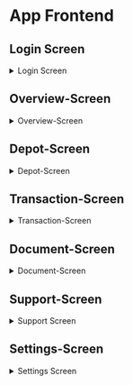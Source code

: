 # App Frontend


## Login Screen

<details>
<summary> Login Screen </summary>

<div style="display: flex; justify-content: center; align-items: center;">

    <figure style="margin: 0 20px; text-align: center;">
        <img src="images/app/login-screen/login-screen.png" width="60%">
        <figcaption>Screenshot of login screen</figcaption>
    </figure>

    <figure style="margin: 0 20px; text-align: center;">
        <img src="images/app/login-screen/login-screen-wrong-credentials.png" width="60%">
        <figcaption>Screenshot of failed login</figcaption>
    </figure>

</div>

The <strong>Login Screen </strong> in the <strong> AurumBanking-App </strong> provides users with a simple interface to enter their email and password for authentication.

<h3> Screen Elements </h3>

<ul>
    <li><strong>Penguin Mascot</strong>: A friendly penguin mascot is displayed prominently at the top of the screen, providing a welcoming visual.</li>
    <li><strong>Email Field</strong>: A text input field where the user can enter their email address.</li>
    <li><strong>Password Field</strong>: A password input field where the user can enter their account password. The password is masked for security.</li>
    <li><strong>Login Button</strong>: A button labeled "Login" that submits the email and password for authentication.</li>
</ul>


<h3> Behavior </h3>

<ul>
    <li><strong>Successful Login</strong>: If the user enters the correct email and password, they are authenticated and redirected to the app's main screen.</li>
    <li><strong>Failed Login</strong>: If the user enters incorrect login credentials, a small error message is displayed at the bottom of the screen, informing the user that their credentials are incorrect. The message helps guide the user to try again with the correct information.</li>
</ul>


<h3> Error Handling </h3>

<ul>
    <li><strong>Incorrect Credentials</strong>: When the login attempt fails due to incorrect email or password, a small, clear error message is shown to the user below the login fields, helping them understand the issue and try again.</li>
</ul>

</details>


## Overview-Screen

<details>
<summary> Overview-Screen </summary>

<h3> Overview-Screen </h3>

<p> In the following GIF, you can see the functional elements of the Overview Screen. It consists of the app scaffold with some shortcut icons below, which allow the user to quickly access certain pages. </p>

<div style="display: flex; justify-content: space-around; align-items: center; text-align: center;">

<figure>
    <img src="images/app/overview-screen/Overview-Darkmode.gif" width="80%">
    <figcaption>Overview-Screen in Dark-Mode</figcaption>
</figure>

<figure>
    <img src="https://drive.google.com/uc?export=view&id=1xM_ptE4kPqgtDr1v0-ssB6kWvqkzev4J" width="80%">
    <figcaption>Using the shortcut</figcaption>
</figure>


</div>

<p> Below that is the Depot segment, which displays the current depot value. This value is fetched and updated every 3 seconds. </p>

<p> Next are the recent transactions that the user has either received or executed. The three most recent transactions are shown. </p>

<p> Finally, there is the Chart Segment, which accumulates all transactions for a given day and displays them as a bar chart. 
It shows the current day, 2 days in the past, and 2 days in the future, as there may already be transactions scheduled for those days. 
Transactions for the current day are always displayed in the center. </p>

<p> When you tap approximately in the middle of the chart, a red marker appears to indicate that it is the current day. </p>

<p> In the following, you can see the Overview Screen in White Mode. </p>

<div style="display: flex; justify-content: space-around; align-items: center; text-align: center;">

<figure>
    <img src="images/app/overview-screen/Overview-Whitemode-1.png" width="80%">
    <figcaption>Overview-Screen in White-Mode</figcaption>
</figure>

<figure>
    <img src="images/app/overview-screen/Overview-Whitemode-2.png" width="80%">
    <figcaption>Overview-Screen in White-Mode</figcaption>
</figure>
</div>

<h3> Backend-Connection </h3>

<p>The <strong>Overview-Screen</strong> use the code in 
<code>OverviewViewModel</code> to connect to the backend services. 
Here's a summary of what the methods do and how they interact with the backend:
</p>

    <h4>Methods</h4>
    <ul>
        <li>
            <strong>getCurrentDepotValue</strong>: 
            <p>Retrieves the current depot value for a given customer ID by making an API call through <code>DepotService</code>. The response is handled asynchronously. If successful, it returns the depot value to the UI; otherwise, it logs an error. This function is used by the Depot-Display section.</p>
        </li>
        <li>
            <strong>getThreeLatestTransaction</strong>:
            <p>Fetches the three most recent transactions for a specified depot ID using <code>TransactionService</code>. The method asynchronously processes the response, returning the transactions to the UI or logging an error if the request fails. This is used by the section <strong>Letzte Transaktionen</strong> in the Overview-Screen.</p>
        </li>
        <li>
            <strong>getAllTransactionByDepotId</strong>:
            <p>Retrieves all transactions for a given depot ID. It then filters these transactions to include only those within the last three days and the next three days. After filtering, it calculates daily totals from these transactions and sends the data back to the UI. This method utilizes <code>getThreeLastDaysAndFutureDays</code> to filter the transactions and <code>calculateDailyTotals</code> to compute the totals used in diagrams.</p>
        </li>
        <li>
            <strong>calculateDailyTotals</strong>:
            <p>Takes a list of transactions and groups them by date. For each date, it calculates the net total by adding or subtracting amounts based on the transaction type (income or outcome). It is used for generating the data needed for diagrams.</p>
        </li>
        <li>
            <strong>getThreeLastDaysAndFutureDays</strong>:
            <p>Filters transactions to include only those that occurred within the last three days and the next three days from the current date. This filtered list is then used in <code>getAllTransactionByDepotId</code>.</p>
        </li>
    </ul>

</details>

## Depot-Screen
<details>

<summary> Depot-Screen </summary>

<h3> Depot-Screen Overview </h3>

<div style="display: flex; justify-content: space-around; align-items: center; text-align: center;">
<figure>
    <img src="./images/app/depot-screen/search-1.png" width="90%">
    <figcaption> Depot Screen Darkmode</figcaption>
</figure>

<figure>
    <img src="./images/app/depot-screen/Depot-Screen-Whitemode.png" width="90%">
    <figcaption>Depot Screen Whitemode</figcaption>
</figure>
</div>

<p>
  The Depot Screen is designed to give a basic overview over all relevant depot activities (transactions) and key figures. It
  also allows a search function across all transactions and can switch between displaying transactions from the past and
  planned transactions in the future
</p>

<h3>Key Elements:</h3>

<ul>
    <li>Depot Overview Box: Depot Value highlighted on top of the screen</li>
    <li>Search Box: Element to filter transactions</li>
    <li>Time Choice Button: Element to switch transactions from past and for future</li>
    <li>Transaction List: All Transactions that match the chosen attributes</li>
</ul>

<h3>Depot Overview Box:</h3>

<div style="text-align: center;">
<figure>
    <img src="./images/app/depot-screen/depot-screen-value.png" width="40%">
    <figcaption>Screenshot of Depot Screen with depot overview Box</figcaption>
</figure>
</div>

<p>
  The Depot Overview Box is the same element as the once used at the **Overview Screen**. It is used to display the current
  Deposit Value and the uses currency area.
</p>

<h3>Search Box</h3>

<div style="text-align: center;">
<figure>
    <img src="./images/app/depot-screen/depot-screen-overview-suche.png" width="40%">
    <figcaption>Screenshot of Search Box Element at Depot Screen</figcaption>
</figure>
</div>

<p>
  The Search Box Element allows a selection of the displayed transactions for a given text value. It will than filter the
  transaction list for transactions, that contain the given text in the recipient-attribute.
</p>


<p>
    The user can enter strings in the search field and search either by clicking the <strong>Search</strong> button or by using the <strong>Vergangene</strong> or <strong>Zukünftig</strong> toggle switch.
</p>

<p>You can filter by the following elements:</p>
<ul>
  <li><strong>Recipient</strong></li>
  <li><strong>IBAN</strong></li>
  <li><strong>Purpose of Use</strong></li>
  <li><strong>Date and Time of First Execution</strong></li>
  <li><strong>Money Value</strong></li>
</ul>

<div style="display: flex; justify-content: space-around; align-items: center; text-align: center;">

<figure style="margin: 10px;">
    <img src="images/app/depot-screen/search-1.png" width="80%">
    <figcaption> Filtering via switch <strong>Vergangen</strong> </figcaption>
</figure>

<figure style="margin: 10px;">
    <img src="images/app/depot-screen/search-2.png" width="80%">
    <figcaption> Filtering via switch <strong>Zukünftig</strong> </figcaption>
</figure>

</div>

<div style="display: flex; justify-content: space-around; align-items: center; text-align: center;">

<figure style="margin: 10px;">
    <img src="images/app/depot-screen/search-5.png" width="80%">
    <figcaption> Filtering via switch Search-String and <strong>Vergangen</strong></figcaption>
</figure>

<figure style="margin: 10px;">
    <img src="images/app/depot-screen/search-3.png" width="80%">
    <figcaption> Filtering via switch Search-String and <strong>Zukünftig</strong> </figcaption>
</figure>

</div>

<figure style="margin: 10px;">
    <img src="images/app/depot-screen/search-4.png" width="40%">
    <figcaption> Filtering via switch Search-String and <strong>Zukünftig</strong> with no matching result </figcaption>
</figure>



<h3>Time Choice Button:</h3>

<div style="text-align: center;">
<figure>
    <img src="./images/app/depot-screen/depot-screen-overview-suche.png" width="40%">
    <figcaption>Screenshot of Time Choice Button</figcaption>
</figure>
</div>

<p>
  With the Time Choice Button Element, the user can switch between displaying transactions from the past or future.
  By default, the button is set to "Vergangen" and will display past transactions. The text in the Search Box acts in addition
  to this. So the transaction list will only display transactions in the chosen time frame with the given search text.
</p>

<h3>Transaction List:</h3>

<div style="text-align: center;">
<figure>
    <img src="./images/app/depot-screen/depot-screen-overview-three-dots.png" width="40%">
    <figcaption>Screenshot of Transaction List</figcaption>
</figure>
</div>

<p>
  The Transaction List displays all transactions, that fit in the given parameters out of Search Box and Time Choice Button.
  It is managed via a LazyColumn and sorted descending via the initial transaction date (dateTimeOfFirstExecutionLocalDate).
</p>

<p>
  The list elements are also TransactionCard-elements such as used on the <strong>Overview Screen</strong>. Cash income will be
  displayed green, cash outflows red. By clicking at the 3-point-button at the element, the user switches to the
  TransactionDetailScreen as subview of the DepotScreen.
</p>

<h3>Transaction Detail Screen:</h3>

<div style="display: flex; justify-content: space-around; align-items: center; text-align: center;">
<figure>
    <img src="images/app/depot-screen/Transaction-Details-Screen.png" width="80%">
    <figcaption> Transaction-Detail-Screen</figcaption>
</figure>

<figure>
    <img src="./images/app/depot-screen/Transaction-Details-Screen-Whitemode.png" width="80%">
    <figcaption> Transaction-Detail-Screen Whitemode </figcaption>
</figure>

</div>

<p>
  The Transaction-Detail-Screen gives the user a more detailed view of a specific transaction. It also displayed the detailed
  Bank connection (IBAN and BIC) and the detailed date and time of the transaction.
</p>

<h3>Backend-Connection</h3>

<p>The <code>DepotViewModel</code> for a Depot-Screen is uses to load data from a server. It has two main functions:</p>

<ul>
    <li>
        <p><strong><code>getTransactionById(callback: (TransactionResponse?) -> Unit)</code></strong>:</p>
        <ul>
            <li>Fetches a specific transaction based on the <code>transactionId</code> stored in the <code>SessionManager</code>.</li>
            <li>Performs the network call on a background thread.</li>
            <li>If successful, the result is returned via a callback; otherwise, an error is logged.</li>
        </ul>
    </li>
    <li>
        <p><strong><code>getAllTransactionByDepotId(depotId: Long, callback: (List&lt;TransactionResponse&gt;) -> Unit)</code></strong>:</p>
        <ul>
            <li>Retrieves all transactions for a specific depot based on the given <code>depotId</code>.</li>
            <li>The network call is also made asynchronously.</li>
            <li>Results are returned via the callback, or an empty list is returned in case of errors.</li>
        </ul>
    </li>
</ul>

<p>Both methods use <code>Retrofit</code> for network calls and <code>viewModelScope</code> to ensure execution on the correct thread. Errors are logged using <code>Log.e</code>.</p>

</details>

## Transaction-Screen

<details>
<summary>Transaction-Screen</summary>

<h3>Overview</h3>

<p> The <strong>Transaction Overview</strong> screen in the <strong>AurumBanking</strong> app allows users to choose between different types of transactions. The interface is designed for ease of use, allowing users to perform standard, international, or permanent transactions. </p>

<div style="text-align: center;">

    <figure>
        <img src="images/app/transaction-screen/transaction-option-view.png" width="40%">
        <figcaption>Screenshot of the main transaction view</figcaption>
    </figure>

</div>

<h4>Transaction Options</h4>

<ul>
    <li><strong>Standard Transfer</strong>:  
        This option allows users to perform a regular domestic bank transfer.
    </li>
    <li><strong>International Transfer</strong>:  
        Users can choose this option to send money to an account in a different country.
    </li>
    <li><strong>Permanent Order</strong>:  
        This option lets users set up a permanent order, which will regularly send a specified amount of money to a designated account.
    </li>
</ul>

<div style="display: flex; justify-content: space-around; align-items: center; text-align: center;">

    <figure style="margin: 10px;">
        <img src="images/app/transaction-screen/transaction-standart-transaction-screen.png" width="100%">
        <figcaption>Screenshot of the standard transaction screen</figcaption>
    </figure>

    <figure style="margin: 10px;">
        <img src="images/app/transaction-screen/transaction-international-transaction-screen.png" width="100%">
        <figcaption>Screenshot of the international transaction screen</figcaption>
    </figure>

    <figure style="margin: 10px;">
        <img src="images/app/transaction-screen/transaction-permanent-transaction.png" width="100%">
        <figcaption>Screenshot of the permanent transaction screen</figcaption>
    </figure>

</div>

<h3>Standard Transfer</h3>

<p> The <code>StandardTransferScreen</code> is specifically designed for domestic transfers. It offers a straightforward form where users can enter the necessary details to complete their transaction. </p>

<h4>Key Features</h4>

<ul>
    <li><strong>Recipient</strong>: Users must enter the name of the person or entity they are transferring money to.</li>
    <li><strong>IBAN</strong>: The International Bank Account Number (IBAN) of the recipient is required for the transaction.</li>
    <li><strong>BIC</strong>: The Bank Identifier Code (BIC) is another crucial piece of information for ensuring the transfer reaches the correct destination.</li>
    <li><strong>Amount</strong>: Users specify the amount they wish to transfer.</li>
    <li><strong>Purpose</strong>: An optional field where users can describe the reason for the transfer.</li>
    <li><strong>Execution Date</strong>: Users can select the date on which they want the transaction to be executed. This is particularly useful for scheduling future payments.</li>
</ul>

<h4>Validation and Error Handling</h4>

<ul>
    <li> The screen includes robust validation to ensure that all required fields are correctly filled out before the user can proceed.</li>
    <li> If a field is incorrectly filled or left blank, the user receives immediate feedback via highlighted fields and an error message.</li>
    <li> This validation process is crucial for preventing errors that could delay or fail the transaction.</li>
</ul>

<h4>Form Submission</h4>

<ul>
    <li> Once all required fields are validated, the user can submit the form to initiate the transfer.</li>
    <li> If the submission is successful, the user is redirected to a confirmation screen, affirming that their transaction is being processed.</li>
    <li> In case of a failure, a clear error message is displayed, allowing the user to understand what went wrong and take corrective action.</li>
</ul>

<h4>Edit and Review Mode</h4>

<ul>
    <li> Allows users to review and edit input details before final submission.</li>
</ul>


<h3>International Transfer</h3>

<p> The <code>International Transfer</code> screen is tailored for cross-border transactions, requiring additional input: </p>

<h4>Key Features</h4>

<ul>
    <li><strong>Country</strong>: Users must select the country to which they are transferring money.</li>
    <li><strong>Recipient</strong>: Users enter the name of the person or entity they are transferring money to.</li>
    <li><strong>IBAN</strong>: The International Bank Account Number (IBAN) of the recipient, which is crucial for the transaction.</li>
    <li><strong>BIC</strong>: The Bank Identifier Code (BIC) necessary to route the transfer to the correct bank.</li>
    <li><strong>Amount</strong>: Users specify the amount they wish to transfer.</li>
    <li><strong>Purpose</strong>: An optional field where users can describe the reason for the transfer.</li>
    <li><strong>Execution Date</strong>: The date on which the transaction is to be executed. This field is required and allows for future scheduling.</li>
</ul>

<h4>State Management</h4>

<ul>
    <li><strong>Editable State</strong>: The screen includes a toggle for editing mode, allowing users to either review or modify the details before confirming the transaction.</li>
    <li><strong>Error Handling</strong>: The <code>validateInput</code> function checks all fields for correctness, highlighting any issues directly in the UI by changing the border color of the problematic input fields.</li>
    <li><strong>Snackbar Notifications</strong>: If a user tries to submit the form with errors or if the transaction fails, a Snackbar message appears to inform the user.</li>
</ul>

<h4>Transaction Logic</h4>

<ul>
    <li><strong>Form Validation</strong>: Before submitting, the form is validated to ensure that all required fields are filled out. This is managed by checking the state of each input field and applying necessary validation rules.</li>
    <li><strong>ViewModel Interaction</strong>: The <code>TransferViewModel</code> handles the logic of creating and submitting a new transaction request. If the request is successful, the user is navigated to a success screen; otherwise, an error message is displayed via Snackbar.</li>
    <li><strong>Navigation</strong>: Upon successful validation and submission, the screen navigates the user to the <code>SuccessfulTransaction</code> route.</li>
</ul>


<h3>Permanent Order Transfer</h3>

<h4>Function Definition</h4>

<p> The <code>Permanent Order</code> screen allows users to set up recurring transactions. </p>

<h4>Key Features</h4>

<ul>
    <li><strong>Country</strong>: Stores the selected country for the transfer. Defaults to "Deutschland".</li>
    <li><strong>Recipient</strong>: Stores the name of the recipient of the transfer.</li>
    <li><strong>IBAN</strong>: Stores the IBAN (International Bank Account Number) of the recipient.</li>
    <li><strong>BIC</strong>: Stores the BIC (Bank Identifier Code) of the recipient's bank.</li>
    <li><strong>Amount</strong>: Stores the amount of money to be transferred.</li>
    <li><strong>Purpose</strong>: Stores the purpose or reference of the transfer.</li>
    <li><strong>First Execution Date</strong>: Stores the date for the first execution of the transfer.</li>
    <li><strong>Last Execution Date</strong>: Stores the date for the last execution of the transfer.</li>
    <li><strong>Transaction Classification</strong>: Stores the classification of the transaction, defaulted to "Dauerauftrag" (standing order).</li>
</ul>

<h4>State Management and Validation</h4>

<ul>
    <li><strong>isEditable</strong>: Controls whether the input fields are editable.</li>
    <li><strong>showSnackbar</strong>: Controls the visibility of the Snackbar for displaying messages.</li>
    <li><strong>snackbarMessage</strong>: Stores the message to be displayed in the Snackbar.</li>
    <li><strong>errorFields</strong>: Keeps track of the fields that have validation errors.</li>
</ul>

<h4>User Interface Elements</h4>

<ul>
    <li><strong>TransferInteractionScreenBar</strong>: A custom app bar that provides options to toggle edit mode and confirm the transaction.</li>
    <li><strong>OutlinedTextField</strong>: Used for input fields like recipient, country, IBAN, BIC, amount, and purpose.</li>
    <li><strong>DateChoiceButton</strong>: Custom button to select the first and last execution dates.</li>
    <li><strong>CreateBackOrEditButton</strong>: A button that either allows users to go back or toggle the edit mode.</li>
    <li><strong>CreateConfirmSendButton</strong>: A button that confirms the transaction and sends the data to the ViewModel for processing.</li>
</ul>


<h3>Handling Incomplete or Invalid Form Inputs</h3>

<p> In the transfer interaction screen, proper validation of user inputs is crucial to ensure that all required fields are completed and valid before proceeding. When a user attempts to submit the form with incomplete or invalid information, the system performs a series of checks. </p>

<h4>Process Overview</h4>

<ul>
    <li>Validation Check: The system checks all required fields to verify their completeness. This includes fields such as country, recipient, IBAN, BIC, amount, purpose, and execution dates.</li>
    <li>Error Notification: If any fields are empty or invalid, the user is notified through a snackbar message. This message typically prompts the user to correct the missing or incorrect information.</li>
    <li>UI Feedback: The interface provides visual feedback to guide the user in correcting the errors. This often involves highlighting the problematic fields or displaying specific error messages.</li>
</ul>


<h3>Screens in White Mode</h3>

<p> The app offers the option to switch to White Mode, providing a bright and clear user interface. </p>

<div style="display: flex; justify-content: space-around; align-items: center; text-align: center;">

    <figure style="margin: 10px;">
        <img src="images/app/transaction-screen/transaction-standard-transaction-screen-whitemode.png" width="100%">
        <figcaption>Screenshot of the standard transaction screen in Whitemode</figcaption>
    </figure>

    <figure style="margin: 10px;">
        <img src="images/app/transaction-screen/transaction-international-transaction-screen-check-entries-whitemode.png" width="100%">
        <figcaption>Screenshot of the international transaction screen in Whitemode</figcaption>
    </figure>

    <figure style="margin: 10px;">
        <img src="images/app/transaction-screen/transaction-permanent-transaction-screen-with-calendar-whitemode.png" width="100%">
        <figcaption>Screenshot of the permanent transaction screen in Whitemode</figcaption>
    </figure>

</div>

</details>


## Document-Screen

<details>
<summary> Document-Screen </summary>


<h3> Document-Overview-Screen </h3>

<p>
When you click on <strong>Dokumente</strong> in the navigation bar of the app, you are taken to the overview page of the Documents screen. 
Here, you can choose between <strong>Posteingang</strong>, <strong>Dokumente abfotografieren</strong> , <strong>Dokumente Scann</strong> und <strong>Kontoauszug.</strong> 
</p>


<figure>
    <img src="images/app/documentation-screen/documents-screen-main-screen.png" width="40%">
    <figcaption>Document-Overview-Screen</figcaption>
</figure>


<h3> Document-Inbox-Screen </h3>

<p>
When you then press <strong>Inbox</strong>,
you are taken to the Inbox screen, where incoming messages are displayed. 
The data shown are local data generated during the runtime of the app. 
This simply returns a list of inbox data to the screen.
If you click on the Inbox-Icon the app will navigate you to the <strong>Inbox-Detail-Screen</strong> 
</p>

<div style="display: flex; justify-content: space-around; align-items: center; text-align: center;">

<figure>
    <img src="images/app/documentation-screen/inbox.png" width="80%">
    <figcaption>Inbox-Screen</figcaption>
</figure>

<figure>
    <img src="images/app/documentation-screen/inbox-1.png" width="80%">
    <figcaption>Inbox-Detail-Screen</figcaption>
</figure>

</div>

<p>
When you then press <strong>Inbox</strong>,
you are taken to the Inbox screen, where incoming messages are displayed. 
The data shown are local data generated during the runtime of the app. 
This simply returns a list of inbox data to the screen.
When you click on the Inbox-Icon the app will navigate you to the <strong>Inbox-Detail-Screen</strong> 
</p>

<h3> Document-Photograph-Screen </h3>

<p>
When you want to navigate to the <strong>Dokumente abfotografieren</strong> section. This will open a new pop-up which ask you the permission to use the camera. 
</p>

<p>
After you give the app the permission to use the camera, the app will show a windows where you can use the camera to capture an image. 
The image will be stored in on the device media in the directory <strong>AurumBanking.</strong> 
</p>

<div style="display: flex; justify-content: space-around; align-items: center; text-align: center;">
<figure>
    <img src="images/app/documentation-screen/dokumente-abfotografieren-1.png" width="80%">
    <figcaption>Camera Permission-Request</figcaption>
</figure>

<figure>
    <img src="images/app/documentation-screen/dokumente-abfotografieren-2.png" width="80%">
    <figcaption>Camera View</figcaption>
</figure>

<figure>
    <img src="images/app/documentation-screen/dokumente-abfotografieren-3.png" width="80%">
    <figcaption>Device Storage <strong>AurumBanking</strong> </figcaption>
</figure>

</div>

<p>
If you denied the permission for the camera the following screen will appear. And you can't use the camera until you give the app the permission to use the camera. 
</p>

<figure>
    <img src="images/app/documentation-screen/dokumente-abfotografieren-4.png" width="40%">
    <figcaption> Camera Permission Denied </figcaption>
</figure>

<h3> Document-Scan-Screen </h3>

<p>
If you click on the <strong>Dokumente scannen</strong> section. This will open a scan utilities. 
The tool will automatically scan documents for you. 
After you scan the object it will save the file on the local device storage in the folder <strong>AurumBanking</strong> as PDF-File.
Besides that you have many option to edit your taken file.
</p>

<p>
This scan utilities is provided by google for android apps. For more information you can read the following <a href="https://developers.google.com/ml-kit/vision/doc-scanner?hl=de">ML Kit official documentation</a>.
</p>

<div style="display: flex; justify-content: space-around; align-items: center; text-align: center;">
<figure>
    <img src="images/app/documentation-screen/dokumente-scannen-1.png" width="80%">
    <figcaption> Scanning - Process </figcaption>
</figure>

<figure>
    <img src="images/app/documentation-screen/dokumente-scannen-2.png" width="80%">
    <figcaption> Scan-Result </figcaption>
</figure>

<figure>
    <img src="images/app/documentation-screen/dokumente-scannen-3.png" width="80%">
    <figcaption> File save on local storage </figcaption>
</figure>
</div>


<h3> Document-Export-Screen </h3>

<p> The last functionality of the Document-View of the App is the document export. </p>

<p> The <strong>Document-Export-Screen</strong> consist of 3 Textfield, option-field and one export-button.</p>

<figure>
    <img src="images/app/documentation-screen/dokumente-kontoauszug-1.png" width="40%">
    <figcaption> Document-Export-Screen </figcaption>
</figure>

<p> 
The user must fill in all fields and confirm the option in order to perform an export. 
When they click on the <strong>Erste Transaktionsdatum</strong> or <strong>Letzte Transaktionsdatum</strong> fields, a DateTimePicker is triggered, allowing them to select the date and time.
</p>

<div style="display: flex; justify-content: space-around; align-items: center; text-align: center;">
<figure>
    <img src="images/app/documentation-screen/dokumente-kontoauszug-9.png" width="80%">
    <figcaption> DateTimePicker </figcaption>
</figure>


<figure>
    <img src="images/app/documentation-screen/dokumente-kontoauszug-10.png" width="80%">
    <figcaption> DateTimePicker </figcaption>
</figure>
</div>

<div style="display: flex; justify-content: space-around; align-items: center; text-align: center;">
<figure>
    <img src="images/app/documentation-screen/dokumente-kontoauszug-11.png" width="80%">
    <figcaption> Shorted DateTimePicker </figcaption>
</figure>

<figure>
    <img src="images/app/documentation-screen/dokumente-kontoauszug-12.png" width="80%">
    <figcaption> Shorted DateTimePicker </figcaption>
</figure>
</div>

<figure>
    <img src="images/app/documentation-screen/dokumente-kontoauszug-2.png" width="40%">
    <figcaption> Completed Export Form </figcaption>
</figure>

<p>
If not all fields are filled in, the user will receive an error notification, and the missing field will be highlighted in red.
</p>
<div style="display: flex; justify-content: space-around; align-items: center; text-align: center;">

<figure>
    <img src="images/app/documentation-screen/dokumente-kontoauszug-4.png" width="80%">
    <figcaption> Error Missing Check Option-Field </figcaption>
</figure>
<figure>
    <img src="images/app/documentation-screen/dokumente-kontoauszug-5.png" width="80%">
    <figcaption> Error Missing Required Field </figcaption>
</figure>

<figure>
    <img src="images/app/documentation-screen/dokumente-kontoauszug-6.png" width="80%">
    <figcaption> UI Error Missing Required Field </figcaption>
</figure>
</div>

<p>
If the export is successfully completed, the user will be informed, and the export will create a PDF file, which will be saved locally.
</p>

<div style="display: flex; justify-content: space-around; align-items: center; text-align: center;">
<figure>
    <img src="images/app/documentation-screen/dokumente-kontoauszug-3.png" width="80%">
    <figcaption> Successful Export </figcaption>
</figure>

<figure>
    <img src="images/app/documentation-screen/dokumente-kontoauszug-7.png" width="80%">
    <figcaption> Local Export Storage </figcaption>
</figure>

<figure>
    <img src="images/app/documentation-screen/dokumente-kontoauszug-8.png" width="80%">
    <figcaption> The PDF-Result of the Export </figcaption>
</figure>
</div>

</details>

## Support-Screen

<details>
<summary>Support Screen </summary>

<h3> Support Option View </h3>

<div style="text-align: center;">

    <figure>
        <img src="images/app/support-screen/support_main_view.png" width="40%">
        <figcaption>Screenshot of the main support view</figcaption>
    </figure>

</div>

<h3> Support Option View </h3>

<p> The <strong>Support Option View</strong> in the AurumBanking app is designed to provide users with various options to resolve any issues or answer questions quickly and efficiently. </p>

<h4> Options: </h4>

<ol>
    <li><strong>Support Inquiry</strong>:  
        Tap the mail icon to send a direct support request.
    </li>
    <li><strong>Phone Support</strong>:  
        Users can choose to contact customer support by phone. Tapping opens the integrated telephone app on the used mobile device. The number is automatically inserted.
    </li>
    <li><strong>FAQ Section</strong>:  
        The information icon leads users to the frequently asked questions (FAQ) section.
    </li>
</ol>

<h3> Support Request View </h3>
<div style="display: flex; justify-content: space-around; align-items: center; text-align: center;">

    <figure style="margin: 10px;">
        <img src="images/app/support-screen/support-request-view.png" width="100%">
        <figcaption>Screenshot of the support request screen</figcaption>
    </figure>

    <figure style="margin: 10px;">
        <img src="images/app/support-screen/support-request-view-success.png" width="100%">
        <figcaption>Screenshot of the error message</figcaption>
    </figure>

    <figure style="margin: 10px;">
        <img src="images/app/support-screen/suppot-request-view-fail.png" width="100%">
        <figcaption>Screenshot of the success message</figcaption>
    </figure>

</div>

<h4> Support Request Screen </h4>

<p> This screen allows users to submit a support request by filling out the necessary information. The user can enter their legal name, the type of inquiry, their email address, and a message detailing their issue. </p>

<ul>
    <li><strong>Legal Name</strong>: The user's legal name, which is provided from the session manager.</li>
    <li><strong>Type of Inquiry</strong>: Users can choose from a dropdown-menu (e.g., Überweisung, Konto, Benutzerdaten).</li>
    <li><strong>Email Address</strong>: The user's contact email address, which also is provided.</li>
    <li><strong>Message</strong>: A text field where the user can enter their specific issue or question.</li>
</ul>


<p> At the bottom, there is a <strong>Send</strong> button that the user can tap to submit the support request. When the button is clicked, the user inputs get checked. For example the message field must be filled and the type must be selected.
At the top is a small menu bar with a check icon with the same functionality as the "senden" button </p> 

<h4> Support Request Submitted (Success) Screen </h4>

<p> Once the user successfully submits their support request, a confirmation popup appears to inform them that their request has been received. This dialog reassures the user that their inquiry is being processed. </p>

<ul>
    <li><strong>Confirmation Message</strong>: "Anfrage gesendet" — informs the user that the support request has been sent.</li>
    <li><strong>Details</strong>: The message also states that the request will be processed as quickly as possible.</li>
</ul>


<p> The user can tap <strong>OK</strong> to dismiss the popup and return to the app. </p>>

<h4> Support Request Error (Failure) Screen </h4>

If there are any issues with the support request submission (e.g., missing required fields), the user is shown an error popup. This message prompts the user to complete the missing information.

<ul>
    <li><strong>Error Message</strong>: "Fehler" — indicates that an error occurred during the submission process.</li>
    <li><strong>Details</strong>: The message encourages the user to "Bitte füllen Sie alle Felder korrekt aus." (Please fill out all fields correctly).</li>
    <li><strong>Sending Error</strong>: If there is an error from sending, there is a different error message to inform the user.</li>
</ul>


The user can tap <strong>OK</strong> to dismiss the error and return to the form to correct the mistakes.

<h3> Support Sub Screens </h3>

<div style="display: flex; justify-content: space-around; align-items: center; text-align: center;">

    <figure style="margin: 10px;">
        <img src="images/app/support-screen/FAQ-Screen.png" width="100%">
        <figcaption>Screenshot of the FAQ screen</figcaption>
    </figure>

    <figure style="margin: 10px;">
        <img src="images/app/support-screen/telephone-support-screen.png" width="100%">
        <figcaption>Screenshot of the telephone support</figcaption>
    </figure>

    <figure style="margin: 10px;">
        <img src="images/app/support-screen/telephone-app-screen.png" width="100%">
        <figcaption>Screenshot of telephone app screen</figcaption>
    </figure>

</div>

<h4> FAQ Screen </h4>


<p> This screen provides users with a Frequently Asked Questions (FAQ) section, helping them resolve common issues and inquiries. Users can expand the questions to read answers about setting up their account, the security of the app, and how to transfer money to another account. </p>

<strong> Key Elements: </strong>

<ul>
    <li><strong>FAQ Cards</strong>: The screen displays collapsible cards for each FAQ topic.</li>
    <li><strong>Questions Addressed</strong>:
        <ul>
            <li>Setting up a new account in the app.</li>
            <li>Security measures to protect the account.</li>
            <li>Transferring money to another account.</li>
        </ul>
    </li>
</ul>


<h4> Telephone Support Screen </h4>


<p> This screen allows users to access AurumBanking's telephone support. The app provides the contact information, including the phone number and business hours (Monday to Friday, 8:00 - 20:00), enabling users to get direct support from customer service.
</p>

<ul>
    <li><strong>Key Elements</strong>:</li>
    <ul>
        <li><strong>Phone Number Display</strong>: The contact number for customer service.</li>
        <li><strong>Support Hours</strong>: Operating hours are clearly displayed for user reference.</li>
    </ul>
</ul>

<h4> Telephone App Screen </h4>


<p> This screen shows the user's telephone dialer with the AurumBanking support number pre-filled. From this screen, the user can directly call the support line, create a new contact, add the number to an existing contact, or send an SMS. </p>

<ul>
    <li><strong>Key Elements</strong>:</li>
    <ul>
        <li><strong>Dial Pad</strong>: The dialer pad with the pre-filled AurumBanking support number.</li>
        <li><strong>Options Menu</strong>: Additional options to create a new contact, add to an existing contact, or send an SMS.</li>
    </ul>
</ul>


<h3> Screens in White Mode </h3>

<div style="display: flex; justify-content: space-around; align-items: center; text-align: center;">

     <figure style="margin: 10px;">
        <img src="images/app/support-screen/support_main_view-whitemode.png" width="100%">
        <figcaption>Screenshot the support main view in whitemode</figcaption>
    </figure>

    <figure style="margin: 10px;">
        <img src="images/app/support-screen/support-request-view-whitemode.png" width="100%">
        <figcaption>Screenshot of the support request screen in whitemode</figcaption>
    </figure>   

    <figure style="margin: 10px;">
        <img src="images/app/support-screen/telephone-support-screen-whitemode.png" width="100%">
        <figcaption>Screenshot of the telephone support in whitemode</figcaption>
    </figure>

</div>

</details>



## Settings-Screen

<details>
<summary> Settings Screen </summary>

<h3> Settings Option Screen in AurumBanking App </h3>

<div style="display: flex; justify-content: center;">

    <figure style="margin-right: 20px;">
        <img src="images/app/settings-screen/settings-option-screen.png" width="60%">
        <figcaption>Screenshot of the settings option screen</figcaption>
    </figure>
    
    <figure>
        <img src="images/app/settings-screen/settings-option-screen-whitemode.png" width="60%">
        <figcaption>Screenshot of the settings option screen in white mode</figcaption>
    </figure>

</div>


<p>
    The <strong>Settings Option Screen</strong> in the <strong>AurumBanking</strong> app serves as the main hub for users to manage their personal settings. From this screen, the user can access various important functions related to their account and the app's appearance.
</p>

<h4> Overview of the Settings Option Screen </h4>

<p> Upon accessing the settings screen, the user is greeted by the app's mascot and a friendly prompt: **"Hier können Sie Einstellungen vornehmen!"**, which translates to "Here you can make settings!" in English. Below this prompt, the user is presented with three main options:
</p>

<ul>
    <li><strong>Personal Data (Persönliche Daten)</strong>: Allows the user to view and edit their personal information, such as their name, address, and contact details.</li>
    <li><strong>Change Password (Passwort ändern)</strong>: Provides a secure method for the user to change their account password.</li>
    <li><strong>Change Design (Design ändern)</strong>: Enables the user to switch between different design modes (e.g., light and dark mode) for the app's appearance.</li>
</ul>


<h4> Additional Notes </h4>

<ul>
    <li>This screen acts as a central location for managing account settings and appearance options within the app.</li>
    <li>The user can quickly access this screen by tapping the gear icon located in the top right corner of the main screen.</li>
</ul>


<h3> Change To Whitemode Screen </h3>
<div style="text-align: center;">

    <figure>
        <img src="images/app/settings-screen/settings-whitemode-screen-record.gif" width="40%">
        <figcaption>gif of changing to whitemode</figcaption>
    </figure>

</div>

<p>The <strong>AurumBanking</strong> app provides a setting option to change the visual design of the app. This allows the user to switch between different themes, such as a light or dark mode, depending on their preference.</p>

<h4>Overview of the White Mode Setting</h4>

<p>The white mode (or light mode) setting is accessible from the <strong>Settings</strong> screen within the AurumBanking app. Upon selecting this option, the user interface of the app transitions to a lighter color palette, making it easier to view in well-lit environments.</p>

<p>By selecting the <strong>Möchten Sie auf White-Mode/Dark-Mode wechseln</strong> option, the user can alter the appearance of the app. The app will ask for confirmation, and after clicking <strong>"verstanden"</strong>, the app will switch to the desired mode.</p>


<h3> Change Password Screen in AurumBanking App </h3>

<div style="display: flex; justify-content: center;">
    
    <figure style="margin-right: 20px;">
        <img src="images/app/settings-screen/settings-new-password-screen.png" width="60%">
        <figcaption>Screenshot of the new password screen</figcaption>
    </figure>
    
    <figure>
        <img src="images/app/settings-screen/settings-new-password-screen-whitemode.png" width="60%">
        <figcaption>Screenshot of the new password screen in white mode</figcaption>
    </figure>
    
</div>

<h4> Change Password Screen in AurumBanking App </h4>

<p>The <strong>Change Password Screen</strong> in the <strong>AurumBanking</strong> app allows users to securely update their account password. This screen provides an intuitive and user-friendly interface for changing the password in three simple steps.</p>

<h4> Overview of the Change Password Screen </h4>

<p>Upon accessing this screen, the user is prompted with the message <strong>"Hier können Sie ihr Passwort ändern!"</strong>, which translates to "Here you can change your password!" in English.</p>

<p>The user is presented with three fields:</p>
<ul>
    <li><strong>Old Password (Altes Passwort)</strong>: The user enters their current password.</li>
    <li><strong>New Password (Neues Passwort)</strong>: The user enters a new password they would like to set.</li>
    <li><strong>Repeat New Password (Neues Passwort wiederholen)</strong>: The user repeats the new password for confirmation.</li>
</ul>

<p>At the bottom, the user can tap the <strong>"Bestätigen"</strong> (Confirm) button to complete the password change process.</p>

<h4> Additional Notes </h4>

<ul>
    <li>The change password process is designed to ensure security, requiring the user to input their old password before confirming the new one.</li>
    <li>This screen can be accessed from the <strong>Settings</strong> menu by selecting the <strong>Change Password</strong> option.</li>
</ul>



<h3> Personal Data Screen in AurumBanking App </h3>

<div style="display: flex; justify-content: center;">
    
    <figure style="margin-right: 20px;">
        <img src="images/app/settings-screen/settings-personal-data-screen.png" width="60%">
        <figcaption>Screenshot of settings personal data</figcaption>
    </figure>
    
    <figure>
        <img src="images/app/settings-screen/settings-personal-data-screen-whitemode.png" width="60%">
        <figcaption>Screenshot of settings personal data in whitemode</figcaption>
    </figure>
    
</div>



<p>The <strong>Personal Data Screen</strong> in the <strong>AurumBanking</strong> app allows the user to view their account information in a detailed and structured format. This screen provides essential details about the user's account, such as their legal name, address, contact information, and account number.</p>

<h4> Overview of the Personal Data Screen </h4>

<p>On this screen, the user can see their information displayed clearly under the following categories:</p>
<ul>
    <li><strong>Profile Picture</strong>: Profile Picture of the user.</li>
    <li><strong>Legal Name</strong>: The full legal name of the account holder.</li>
    <li><strong>Address</strong>: The account holder's address, including street, postal code, city, and country.</li>
    <li><strong>Phone Number</strong>: The user's contact phone number.</li>
    <li><strong>Email Address</strong>: The registered email associated with the user's account.</li>
    <li><strong>Account Number</strong>: The unique account number assigned to the user.</li>
</ul>


<h4> Additional Notes </h4>

<ul>
    <li>The user can access this screen by navigating through the <strong>Settings</strong> menu and selecting the <strong>Personal Data</strong> option.</li>
    <li>All the data shown here is private and secure, ensuring that only the account holder has access to their personal details.</li>
</ul>

</details>

